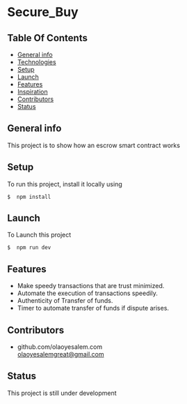 # **Secure_Buy**

## **Table Of Contents**

* [General info](#general-info)
* [Technologies](#technologies)
* [Setup](#Setup)
* [Launch](#Launch)
* [Features](#features)
* [Inspiration](#inspiration)
* [Contributors](#contributors)
* [Status](#status)

## General info
This project is to show how an escrow smart contract works

## Setup 
To run this project, install it locally using
```
$  npm install

```

## Launch 
To Launch this project
```
$  npm run dev
```
## Features
* Make speedy transactions that are trust minimized.
* Automate the execution of transactions speedily.
* Authenticity of  Transfer of funds.
* Timer to automate transfer of funds if dispute arises.

## Contributors

* github.com/olaoyesalem.com
<br>  olaoyesalemgreat@gmail.com

## Status
This project is still under development




